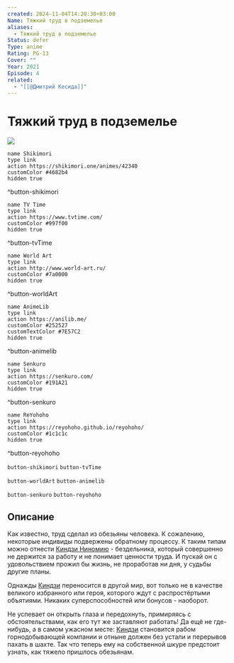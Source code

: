 ```yaml
---
created: 2024-11-04T14:20:30+03:00
Name: Тяжкий труд в подземелье
aliases:
  - Тяжкий труд в подземелье
Status: defer
Type: anime
Rating: PG-13
Cover: ""
Year: 2021
Episode: 4
related:
  - "[[@Дмитрий Кесида]]"
---
```


# Тяжкий труд в подземелье

![](https://nyaa.shikimori.one/uploads/poster/animes/42340/50ef4714f061058d0c4c43ba6420003f.jpeg)

```button
name Shikimori
type link
action https://shikimori.one/animes/42340
customColor #4682b4
hidden true
```
^button-shikimori

```button
name TV Time
type link
action https://www.tvtime.com/
customColor #997f00
hidden true
```
^button-tvTime

```button
name World Art
type link
action http://www.world-art.ru/
customColor #7a0000
hidden true
```
^button-worldArt

```button
name AnimeLib
type link
action https://anilib.me/
customColor #252527
customTextColor #7E57C2
hidden true
```
^button-animelib

```button
name Senkuro
type link
action https://senkuro.com/
customColor #191A21
hidden true
```
^button-senkuro

```button
name ReYohoho
type link
action https://reyohoho.github.io/reyohoho/
customColor #1c1c1c
hidden true
```
^button-reyohoho

`button-shikimori` `button-tvTime`

`button-worldArt` `button-animelib`

`button-senkuro` `button-reyohoho`

## Описание

Как известно, труд сделал из обезьяны человека. К сожалению, некоторые индивиды подвержены обратному процессу. К таким типам можно отнести [Киндзи Ниномию](https://shikimori.one/characters/184881-kinji-ninomiya) - бездельника, который совершенно не держится за работу и не понимает ценности труда. И пускай он с удовольствием прожил бы жизнь, не проработав ни дня, у судьбы другие планы. 

Однажды [Киндзи](https://shikimori.one/characters/184881-kinji-ninomiya) переносится в другой мир, вот только не в качестве великого избранного или героя, которого ждут с распростёртыми объятиями. Никаких суперспособностей или бонусов - наоборот. 

Не успевает он открыть глаза и передохнуть, примиряясь с обстоятельствами, как его тут же заставляют работать! Да ещё не где-нибудь, а в самом ужасном месте: [Киндзи](https://shikimori.one/characters/184881-kinji-ninomiya) становится рабом горнодобывающей компании и отныне должен без устали и перерывов пахать в шахте. Так что теперь ему на собственной шкуре предстоит узнать, как тяжело пришлось обезьянам.
